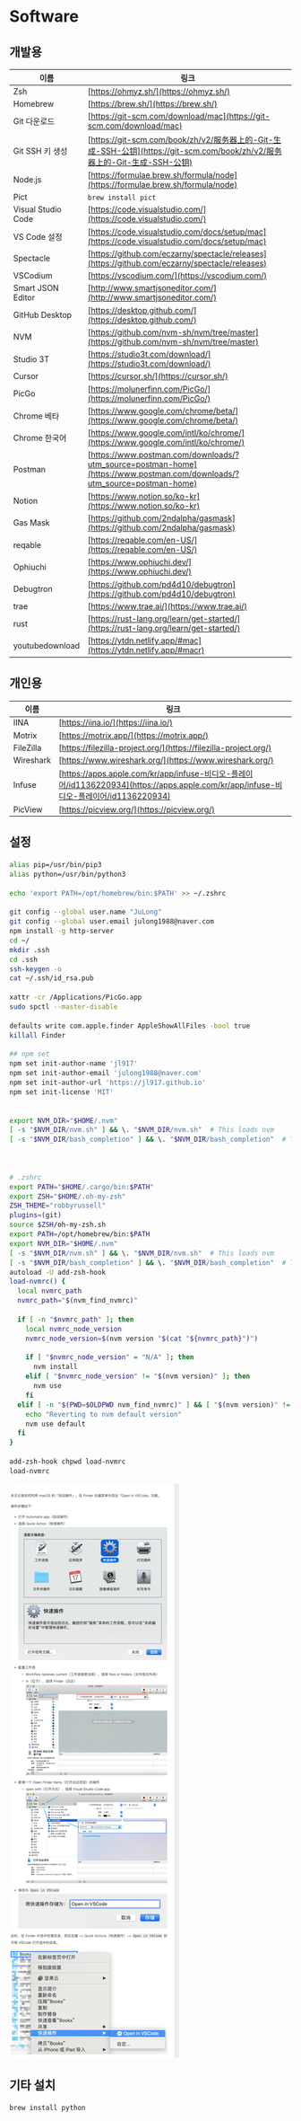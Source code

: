# Software

## 개발용

| 이름               | 링크                                                                                                                       |
| ------------------ | -------------------------------------------------------------------------------------------------------------------------- |
| Zsh                | [https://ohmyz.sh/](https://ohmyz.sh/)                                                                                     |
| Homebrew           | [https://brew.sh/](https://brew.sh/)                                                                                       |
| Git 다운로드       | [https://git-scm.com/download/mac](https://git-scm.com/download/mac)                                                       |
| Git SSH 키 생성    | [https://git-scm.com/book/zh/v2/服务器上的-Git-生成-SSH-公钥](https://git-scm.com/book/zh/v2/服务器上的-Git-生成-SSH-公钥) |
| Node.js            | [https://formulae.brew.sh/formula/node](https://formulae.brew.sh/formula/node)                                             |
| Pict               | `brew install pict`                                                                                                        |
| Visual Studio Code | [https://code.visualstudio.com/](https://code.visualstudio.com/)                                                           |
| VS Code 설정       | [https://code.visualstudio.com/docs/setup/mac](https://code.visualstudio.com/docs/setup/mac)                               |
| Spectacle          | [https://github.com/eczarny/spectacle/releases](https://github.com/eczarny/spectacle/releases)                             |
| VSCodium           | [https://vscodium.com/](https://vscodium.com/)                                                                             |
| Smart JSON Editor  | [http://www.smartjsoneditor.com/](http://www.smartjsoneditor.com/)                                                         |
| GitHub Desktop     | [https://desktop.github.com/](https://desktop.github.com/)                                                                 |
| NVM                | [https://github.com/nvm-sh/nvm/tree/master](https://github.com/nvm-sh/nvm/tree/master)                                     |
| Studio 3T          | [https://studio3t.com/download/](https://studio3t.com/download/)                                                           |
| Cursor             | [https://cursor.sh/](https://cursor.sh/)                                                                                   |
| PicGo              | [https://molunerfinn.com/PicGo/](https://molunerfinn.com/PicGo/)                                                           |
| Chrome 베타        | [https://www.google.com/chrome/beta/](https://www.google.com/chrome/beta/)                                                 |
| Chrome 한국어      | [https://www.google.com/intl/ko/chrome/](https://www.google.com/intl/ko/chrome/)                                           |
| Postman            | [https://www.postman.com/downloads/?utm_source=postman-home](https://www.postman.com/downloads/?utm_source=postman-home)   |
| Notion             | [https://www.notion.so/ko-kr](https://www.notion.so/ko-kr)                                                                 |
| Gas Mask           | [https://github.com/2ndalpha/gasmask](https://github.com/2ndalpha/gasmask)                                                 |
| reqable            | [https://reqable.com/en-US/](https://reqable.com/en-US/)                                                                   |
| Ophiuchi           | [https://www.ophiuchi.dev/](https://www.ophiuchi.dev/)                                                                     |
| Debugtron          | [https://github.com/pd4d10/debugtron](https://github.com/pd4d10/debugtron)                                                 |
| trae               | [https://www.trae.ai/](https://www.trae.ai/)                                                                               |
| rust               | [https://rust-lang.org/learn/get-started/](https://rust-lang.org/learn/get-started/)                                       |
| youtubedownload    | [https://ytdn.netlify.app/#mac](https://ytdn.netlify.app/#macr)                                                            |

## 개인용

| 이름      | 링크                                                                                                                                   |
| --------- | -------------------------------------------------------------------------------------------------------------------------------------- |
| IINA      | [https://iina.io/](https://iina.io/)                                                                                                   |
| Motrix    | [https://motrix.app/](https://motrix.app/)                                                                                             |
| FileZilla | [https://filezilla-project.org/](https://filezilla-project.org/)                                                                       |
| Wireshark | [https://www.wireshark.org/](https://www.wireshark.org/)                                                                               |
| Infuse    | [https://apps.apple.com/kr/app/infuse-비디오-플레이어/id1136220934](https://apps.apple.com/kr/app/infuse-비디오-플레이어/id1136220934) |
| PicView   | [https://picview.org/](https://picview.org/)                                                                                           |

## 설정

```sh
alias pip=/usr/bin/pip3
alias python=/usr/bin/python3

echo 'export PATH=/opt/homebrew/bin:$PATH' >> ~/.zshrc

git config --global user.name "JuLong"
git config --global user.email julong1988@naver.com
npm install -g http-server
cd ~/
mkdir .ssh
cd .ssh
ssh-keygen -o
cat ~/.ssh/id_rsa.pub

xattr -cr /Applications/PicGo.app
sudo spctl --master-disable

defaults write com.apple.finder AppleShowAllFiles -bool true
killall Finder

## npm set
npm set init-author-name 'jl917'
npm set init-author-email 'julong1988@naver.com'
npm set init-author-url 'https://jl917.github.io'
npm set init-license 'MIT'


export NVM_DIR="$HOME/.nvm"
[ -s "$NVM_DIR/nvm.sh" ] && \. "$NVM_DIR/nvm.sh"  # This loads nvm
[ -s "$NVM_DIR/bash_completion" ] && \. "$NVM_DIR/bash_completion"  # This loads nvm bash_completion



# .zshrc
export PATH="$HOME/.cargo/bin:$PATH"
export ZSH="$HOME/.oh-my-zsh"
ZSH_THEME="robbyrussell"
plugins=(git)
source $ZSH/oh-my-zsh.sh
export PATH=/opt/homebrew/bin:$PATH
export NVM_DIR="$HOME/.nvm"
[ -s "$NVM_DIR/nvm.sh" ] && \. "$NVM_DIR/nvm.sh"  # This loads nvm
[ -s "$NVM_DIR/bash_completion" ] && \. "$NVM_DIR/bash_completion"  # This loads nvm bash_completion
autoload -U add-zsh-hook
load-nvmrc() {
  local nvmrc_path
  nvmrc_path="$(nvm_find_nvmrc)"

  if [ -n "$nvmrc_path" ]; then
    local nvmrc_node_version
    nvmrc_node_version=$(nvm version "$(cat "${nvmrc_path}")")

    if [ "$nvmrc_node_version" = "N/A" ]; then
      nvm install
    elif [ "$nvmrc_node_version" != "$(nvm version)" ]; then
      nvm use
    fi
  elif [ -n "$(PWD=$OLDPWD nvm_find_nvmrc)" ] && [ "$(nvm version)" != "$(nvm version default)" ]; then
    echo "Reverting to nvm default version"
    nvm use default
  fi
}

add-zsh-hook chpwd load-nvmrc
load-nvmrc
```

![](https://raw.githubusercontent.com/jl917/s/master/image/20250302222328-4ecb61c77381ddc25c759173828383ae.png)

## 기타 설치

```
brew install python
```

